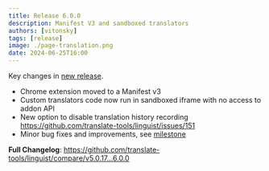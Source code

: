 ```yaml
---
title: Release 6.0.0
description: Manifest V3 and sandboxed translators
authors: [vitonsky]
tags: [release]
image: ./page-translation.png
date: 2024-06-25T16:00
---
```


Key changes in [new release](https://github.com/translate-tools/linguist/releases/tag/v6.0.0).

- Chrome extension moved to a Manifest v3
- Custom translators code now run in sandboxed iframe with no access to addon API
- New option to disable translation history recording https://github.com/translate-tools/linguist/issues/151
- Minor bug fixes and improvements, see [milestone](https://github.com/translate-tools/linguist/milestone/7?closed=1)

**Full Changelog**: https://github.com/translate-tools/linguist/compare/v5.0.17...6.0.0

